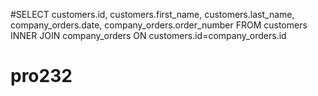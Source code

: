 #SELECT customers.id, customers.first_name, customers.last_name, company_orders.date, company_orders.order_number FROM customers INNER JOIN company_orders ON customers.id=company_orders.id


# pro232

